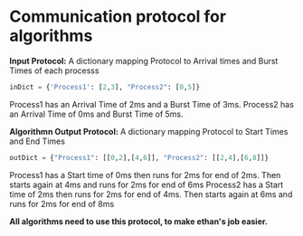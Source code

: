 # Communication protocol for algorithms

__Input Protocol:__
A dictionary mapping Protocol to Arrival times and Burst Times of each processs

```python
inDict = {'Process1': [2,3], "Process2": [0,5]} 
```

Process1 has an Arrival Time of 2ms and a Burst Time of 3ms. 
Process2 has an Arrival Time of 0ms and Burst Time of 5ms.


__Algorithmn Output Protocol:__
A dictionary mapping Protocol to Start Times and End Times

```python
outDict = {"Process1": [[0,2],[4,6]], "Process2": [[2,4],[6,8]]}
```

Process1 has a Start time of 0ms then runs for 2ms for end of 2ms. Then starts again at 4ms and runs for 2ms for end of 6ms
Process2 has a Start time of 2ms then runs for 2ms for end of 4ms. Then starts again at 6ms and runs for 2ms for end of 8ms

__All algorithms need to use this protocol, to make ethan's job easier.__
